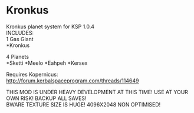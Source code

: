 # Kronkus  
Kronkus planet system for KSP 1.0.4  
INCLUDES:  
1 Gas Giant  
*Kronkus  

4 Planets  
*Sketti
*Meelo
*Eahpeh
*Kersex

Requires Kopernicus: http://forum.kerbalspaceprogram.com/threads/114649  

THIS MOD IS UNDER HEAVY DEVELOPMENT AT THIS TIME!  USE AT YOUR OWN RISK!  BACKUP ALL SAVES!  
BWARE TEXTURE SIZE IS HUGE! 4096X2048 NON OPTIMISED!
